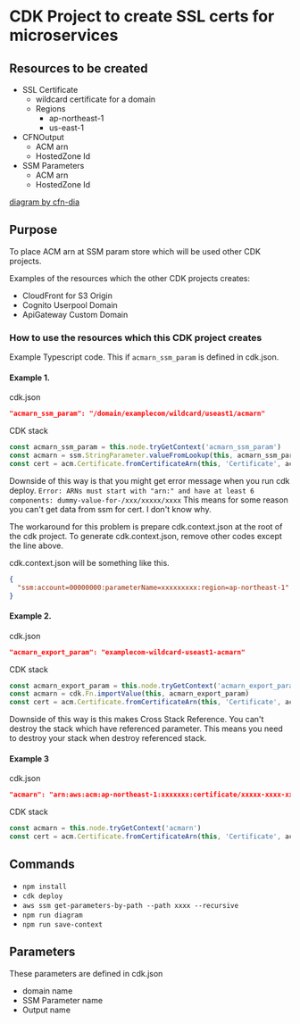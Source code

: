 # CDK Project to create SSL certs for microservices 

## Resources to be created

* SSL Certificate
  * wildcard certificate for a domain
  * Regions
    * ap-northeast-1
    * us-east-1
* CFNOutput
  * ACM arn
  * HostedZone Id
* SSM Parameters
  * ACM arn
  * HostedZone Id

[diagram by cfn-dia](https://diagram.figmentresearch.com/domain)

## Purpose

To place ACM arn at SSM param store which will be used other CDK projects.

Examples of the resources which the other CDK projects creates:

  * CloudFront for S3 Origin
  * Cognito Userpool Domain
  * ApiGateway Custom Domain

### How to use the resources which this CDK project creates

Example Typescript code. This  if `acmarn_ssm_param` is defined in cdk.json.

#### Example 1.

cdk.json
```json
"acmarn_ssm_param": "/domain/examplecom/wildcard/useast1/acmarn"
```

CDK stack 
```Typescript
const acmarn_ssm_param = this.node.tryGetContext('acmarn_ssm_param')
const acmarn = ssm.StringParameter.valueFromLookup(this, acmarn_ssm_param)
const cert = acm.Certificate.fromCertificateArn(this, 'Certificate', acmarn)
```

Downside of this way is that you might get error message when you run cdk deploy.
`Error: ARNs must start with "arn:" and have at least 6 components: dummy-value-for-/xxx/xxxxx/xxxx`
This means for some reason you can't get data from ssm for cert. I don't know why.

The workaround for this problem is prepare cdk.context.json at the root of the cdk project.
To generate cdk.context.json, remove other codes except the line above.

cdk.context.json will be something like this.

```cdk.context.json
{
  "ssm:account=00000000:parameterName=xxxxxxxxx:region=ap-northeast-1": "arn:aws:acm:us-east-1:xxxxxx:certificate/xxxxx"
}
```

#### Example 2.

cdk.json
```json
"acmarn_export_param": "examplecom-wildcard-useast1-acmarn"
```

CDK stack 
```Typescript
const acmarn_export_param = this.node.tryGetContext('acmarn_export_param')
const acmarn = cdk.Fn.importValue(this, acmarn_export_param)
const cert = acm.Certificate.fromCertificateArn(this, 'Certificate', acmarn)
```

Downside of this way is this makes Cross Stack Reference.
You can't destroy the stack which have referenced parameter.
This means you need to destroy your stack when destroy referenced stack.

#### Example 3

cdk.json
```json
"acmarn": "arn:aws:acm:ap-northeast-1:xxxxxxx:certificate/xxxxx-xxxx-xxxxx"
```

CDK stack 
```Typescript
const acmarn = this.node.tryGetContext('acmarn')
const cert = acm.Certificate.fromCertificateArn(this, 'Certificate', acmarn)
```

## Commands

* `npm install`
* `cdk deploy`
* `aws ssm get-parameters-by-path --path xxxx --recursive`
* `npm run diagram`
* `npm run save-context`

## Parameters

These parameters are defined in cdk.json 

* domain name
* SSM Parameter name
* Output name

